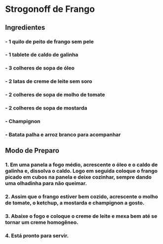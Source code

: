 # Strogonoff de Frango

## Ingredientes
### - 1 quilo de peito de frango sem pele
### - 1 tablete de caldo de galinha
### - 3 colheres de sopa de óleo 
### - 2 latas de creme de leite sem soro
### - 2 colheres de sopa de molho de tomate
### - 2 colheres de sopa de mostarda
### - Champignon
### - Batata palha e arroz branco para acompanhar

## Modo de Preparo
### 1. Em uma panela a fogo médio, acrescente o óleo e o caldo de galinha e, dissolva o caldo. Logo em seguida coloque o frango picado em cubos na panela e deixe cozinhar, sempre dando uma olhadinha para não queimar.
### 2. Assim que o frango estiver bem cozido, acrescente o molho de tomate, o ketchup, a mostarda e champignon a gosto.
### 3. Abaixe o fogo e coloque o creme de leite e mexa bem até se tornar um creme homogêneo.
### 4. Está pronto para servir.